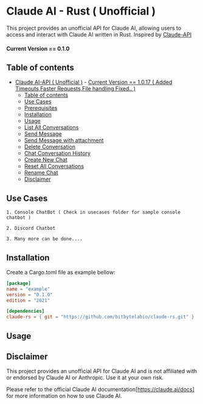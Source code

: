 # Claude AI - Rust ( Unofficial )

This project provides an unofficial API for Claude AI, allowing users to access and interact with Claude AI written in Rust. Inspired by [Claude-API](https://github.com/KoushikNavuluri/Claude-API/tree/main)

#### Current Version == 0.1.0

## Table of contents

- [Claude AI-API ( Unofficial )](#claude-ai-api--unofficial-) - [Current Version == 1.0.17 ( Added Timeouts,Faster Requests,File handling Fixed.. )](#current-version--1017--added-timeoutsfaster-requestsfile-handling-fixed-)
  - [Table of contents](#table-of-contents)
  - [Use Cases](#use-cases)
  - [Prerequisites](#prerequisites)
  - [Installation](#installation)
  - [Usage](#usage)
  - [List All Conversations](#list-all-conversations)
  - [Send Message](#send-message)
  - [Send Message with attachment](#send-message-with-attachment)
  - [Delete Conversation](#delete-conversation)
  - [Chat Conversation History](#chat-conversation-history)
  - [Create New Chat](#create-new-chat)
  - [Reset All Conversations](#reset-all-conversations)
  - [Rename Chat](#rename-chat)
  - [Disclaimer](#disclaimer)

## Use Cases

    1. Console ChatBot ( Check in usecases folder for sample console chatbot )

    2. Discord Chatbot

    3. Many more can be done....

## Installation

Create a Cargo.toml file as example bellow:

```toml
[package]
name = "example"
version = "0.1.0"
edition = "2021"

[dependencies]
claude-rs = { git = "https://github.com/bitbytelabio/claude-rs.git" }
```

## Usage

## Disclaimer

This project provides an unofficial API for Claude AI and is not affiliated with or endorsed by Claude AI or Anthropic. Use it at your own risk.

Please refer to the official Claude AI documentation[https://claude.ai/docs] for more information on how to use Claude AI.
